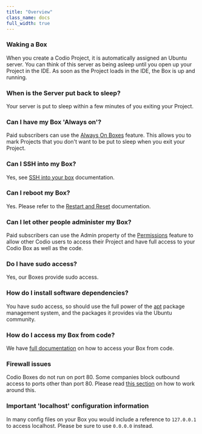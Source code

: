 ```yaml
---
title: "Overview"
class_name: docs
full_width: true
---
```


### Waking a Box
When you create a Codio Project, it is automatically assigned an Ubuntu server. You can think of this server as being asleep until you open up your Project in the IDE. As soon as the Project loads in the IDE, the Box is up and running.

### When is the Server put back to sleep?
Your server is put to sleep within a few minutes of you exiting your Project.

### Can I have my Box 'Always on'?
Paid subscribers can use the [Always On Boxes](/docs/ide/boxes/always-on/) feature. This allows you to mark Projects that you don't want to be put to sleep when you exit your Project.

### Can I SSH into my Box?
Yes, see [SSH into your box](/docs/ide/boxes/access/ssh-access/) documentation.

### Can I reboot my Box?
Yes. Please refer to the [Restart and Reset](/docs/ide/boxes/restart-reset/) documentation.

### Can I let other people administer my Box?
Paid subscribers can use the Admin property of the [Permissions](/docs/ide/customization/permissions) feature to allow other Codio users to access their Project and have full access to your Codio Box as well as the code.

### Do I have sudo access?
Yes, our Boxes provide sudo access.

### How do I install software dependencies?
You have sudo access, so should use the full power of the [apt](https://help.ubuntu.com/community/AptGet/Howto) package management system, and the packages it provides via the Ubuntu community.

### How do I access my Box from code?
We have [full documentation](/docs/ide/boxes/access/ext-access/) on how to access your Box from code.

### Firewall issues
Codio Boxes do not run on port 80. Some companies block outbound access to ports other than port 80. Please read [this section](/docs/ide/boxes/access/ext-access/) on how to work around this.

### Important 'localhost' configuration information
In many config files on your Box you would include a reference to `127.0.0.1` to access localhost. Please be sure to use `0.0.0.0` instead.

